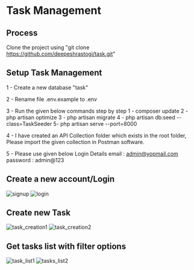 # Task Management

## Process

Clone the project using "git clone https://github.com/deepeshrastogi/task.git"

## Setup Task Management

1 - Create a new database "task"

2 - Rename file .env.example to .env

3 - Run the given below commands step by step
    1 - composer update
    2 - php artisan optimize
    3 - php artisan migrate
    4 - php artisan db:seed --class=TaskSeeder
    5- php artisan serve --port=8000

4 - I have created an API Collection folder which exists in the root folder, Please import the given collection in Postman software.

5 - Please use given below Login Details
    email : admin@yopmail.com
    password : admin@123


## Create a new account/Login
![signup](https://github.com/deepeshrastogi/task/assets/38438355/82184960-7f3b-48ad-9d27-a827a45dde1a)
![login](https://github.com/deepeshrastogi/task/assets/38438355/cadf704d-9ca9-419b-ad4b-6990857edb85)

## Create new Task
![task_creation1](https://github.com/deepeshrastogi/task/assets/38438355/0d878566-19d7-46ed-bb15-b0cc80f18d7b)
![task_creation2](https://github.com/deepeshrastogi/task/assets/38438355/42abfb8a-b3f6-4e39-8316-1637475c7a6c)

## Get tasks list with filter options
![task_list1](https://github.com/deepeshrastogi/task/assets/38438355/9877014f-812e-4814-8746-376fb09463f9)
![tasks_list2](https://github.com/deepeshrastogi/task/assets/38438355/3f9c1c67-07db-4700-93d9-4e0479d4a590)